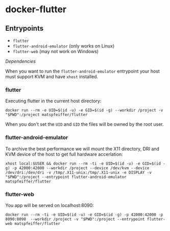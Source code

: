 # docker-flutter

## Entrypoints

* `flutter`
* `flutter-android-emulator` (only works on Linux)
* `flutter-web` (may not work on Windows)

*Dependencies*

When you want to run the `flutter-android-emulator` entrypoint your host must support KVM and have `xhost` installed.

### flutter

Executing flutter in the current host directory:

```shell
docker run --rm -e UID=$(id -u) -e GID=$(id -g) --workdir /project -v "$PWD":/project matspfeiffer/flutter
```

When you don't set the `UID` and `GID` the files will be owned by the root user.

### flutter-android-emulator
To archive the best performance we will mount the X11 directory, DRI and KVM device of the host to get full hardware accerlation: 

```shell
xhost local:$USER && docker run --rm -ti -e UID=$(id -u) -e GID=$(id -g) -p 42000:42000 --workdir /project --device /dev/kvm --device /dev/dri:/dev/dri -v /tmp/.X11-unix:/tmp/.X11-unix -e DISPLAY -v "$PWD":/project --entrypoint flutter-android-emulator  matspfeiffer/flutter
```

### flutter-web

You app will be served on localhost:8090:

```shell
docker run --rm -ti -e UID=$(id -u) -e GID=$(id -g) -p 42000:42000 -p 8090:8090  --workdir /project -v "$PWD":/project --entrypoint flutter-web matspfeiffer/flutter
```
